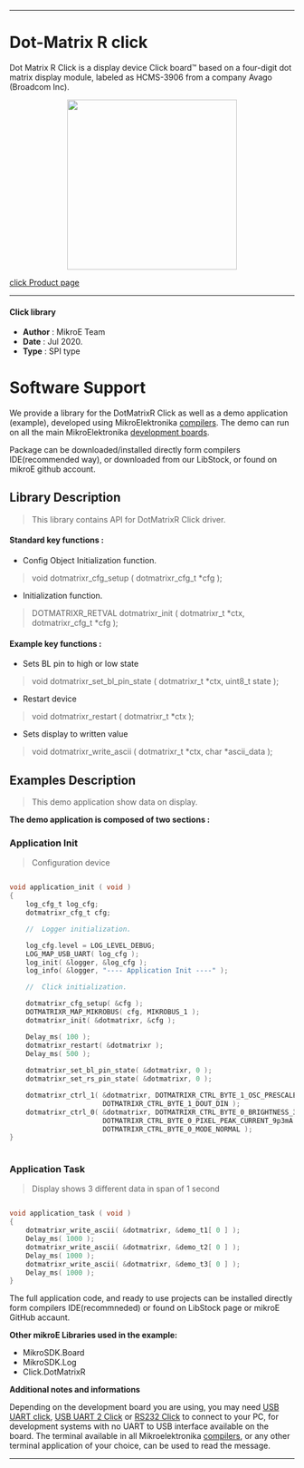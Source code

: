 
---
# Dot-Matrix R click

Dot Matrix R Click is a display device Click board™ based on a four-digit dot matrix display module, labeled as HCMS-3906 from a company Avago (Broadcom Inc).

<p align="center">
  <img src="http://download.mikroe.com/images/click_for_ide/dotmatrixr_click.png" height=300px>
</p>

[click Product page](<https://www.mikroe.com/dot-matrix-r-click>)

---


#### Click library 

- **Author**        : MikroE Team
- **Date**          : Jul 2020.
- **Type**          : SPI type


# Software Support

We provide a library for the DotMatrixR Click 
as well as a demo application (example), developed using MikroElektronika 
[compilers](http://shop.mikroe.com/compilers). 
The demo can run on all the main MikroElektronika [development boards](http://shop.mikroe.com/development-boards).

Package can be downloaded/installed directly form compilers IDE(recommended way), or downloaded from our LibStock, or found on mikroE github account. 

## Library Description

> This library contains API for DotMatrixR Click driver.

#### Standard key functions :

- Config Object Initialization function.
> void dotmatrixr_cfg_setup ( dotmatrixr_cfg_t *cfg ); 
 
- Initialization function.
> DOTMATRIXR_RETVAL dotmatrixr_init ( dotmatrixr_t *ctx, dotmatrixr_cfg_t *cfg );

#### Example key functions :

- Sets BL pin to high or low state
> void dotmatrixr_set_bl_pin_state ( dotmatrixr_t *ctx, uint8_t state );
 
- Restart device 
> void dotmatrixr_restart ( dotmatrixr_t *ctx );

- Sets display to written value
> void dotmatrixr_write_ascii ( dotmatrixr_t *ctx, char *ascii_data );

## Examples Description

> This demo application show data on display.

**The demo application is composed of two sections :**

### Application Init 

> Configuration device

```c

void application_init ( void )
{
    log_cfg_t log_cfg;
    dotmatrixr_cfg_t cfg;

    //  Logger initialization.

    log_cfg.level = LOG_LEVEL_DEBUG;
    LOG_MAP_USB_UART( log_cfg );
    log_init( &logger, &log_cfg );
    log_info( &logger, "---- Application Init ----" );

    //  Click initialization.

    dotmatrixr_cfg_setup( &cfg );
    DOTMATRIXR_MAP_MIKROBUS( cfg, MIKROBUS_1 );
    dotmatrixr_init( &dotmatrixr, &cfg );

    Delay_ms( 100 );
    dotmatrixr_restart( &dotmatrixr );
    Delay_ms( 500 );
    
    dotmatrixr_set_bl_pin_state( &dotmatrixr, 0 );
    dotmatrixr_set_rs_pin_state( &dotmatrixr, 0 );

    dotmatrixr_ctrl_1( &dotmatrixr, DOTMATRIXR_CTRL_BYTE_1_OSC_PRESCALER_1 |
                       DOTMATRIXR_CTRL_BYTE_1_DOUT_DIN );
    dotmatrixr_ctrl_0( &dotmatrixr, DOTMATRIXR_CTRL_BYTE_0_BRIGHTNESS_30 |
                       DOTMATRIXR_CTRL_BYTE_0_PIXEL_PEAK_CURRENT_9p3mA |
                       DOTMATRIXR_CTRL_BYTE_0_MODE_NORMAL );
}
  
```

### Application Task

> Display shows 3 different data in span of 1 second

```c

void application_task ( void )
{
    dotmatrixr_write_ascii( &dotmatrixr, &demo_t1[ 0 ] );
    Delay_ms( 1000 );
    dotmatrixr_write_ascii( &dotmatrixr, &demo_t2[ 0 ] );
    Delay_ms( 1000 );
    dotmatrixr_write_ascii( &dotmatrixr, &demo_t3[ 0 ] );
    Delay_ms( 1000 );
}  

```


The full application code, and ready to use projects can be  installed directly form compilers IDE(recommneded) or found on LibStock page or mikroE GitHub accaunt.

**Other mikroE Libraries used in the example:** 

- MikroSDK.Board
- MikroSDK.Log
- Click.DotMatrixR

**Additional notes and informations**

Depending on the development board you are using, you may need 
[USB UART click](http://shop.mikroe.com/usb-uart-click), 
[USB UART 2 Click](http://shop.mikroe.com/usb-uart-2-click) or 
[RS232 Click](http://shop.mikroe.com/rs232-click) to connect to your PC, for 
development systems with no UART to USB interface available on the board. The 
terminal available in all Mikroelektronika 
[compilers](http://shop.mikroe.com/compilers), or any other terminal application 
of your choice, can be used to read the message.



---
